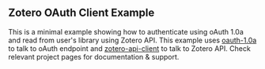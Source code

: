 Zotero OAuth Client Example
----

This is a minimal example showing how to authenticate using oAuth 1.0a and read from user's library using Zotero API. This example uses [oauth-1.0a](https://www.npmjs.com/package/oauth-1.0a#client-side-usage-caution) to talk to oAuth endpoint and [zotero-api-client](https://github.com/tnajdek/zotero-api-client/) to talk to Zotero API. Check relevant project pages for documentation & support.
